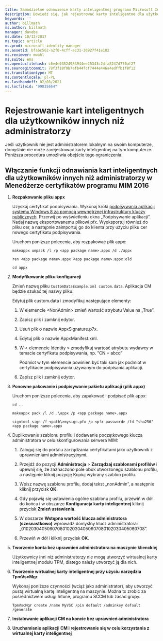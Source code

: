 ```yaml
---
title: Samodzielne odnowienie karty inteligentnej programu Microsoft Identity Manager bez uprawnień administratora | Dokumentacja firmy Microsoft
description: Dowiedz się, jak rejestrować karty inteligentne dla użytkowników bez dostępu administratora do ich maszyn, tak aby mogli korzystać z Menedżera certyfikatów.
keywords: ''
author: billmath
ms.author: billmath
manager: daveba
ms.date: 10/12/2017
ms.topic: article
ms.prod: microsoft-identity-manager
ms.assetid: bfabc562-a2f0-4cff-ac31-36927f41e102
ms.reviewer: mwahl
ms.suite: ems
ms.openlocfilehash: c6e4e03524983944ee25343c24fa8247d770af27
ms.sourcegitcommit: 78f3f18f0b7afb44fcf7444e446a4edffb1f8f12
ms.translationtype: MT
ms.contentlocale: pl-PL
ms.lasthandoff: 02/08/2021
ms.locfileid: "99835664"
---
```

# <a name="enroll-smart-cards-for-non-administrators"></a>Rejestrowanie kart inteligentnych dla użytkowników innych niż administratorzy
Jeśli użytkownik nie jest administratorem lokalnym na swoim komputerze, domyślnie nie może zarejestrować karty inteligentnej na tym komputerze. Poniższa procedura umożliwia obejście tego ograniczenia.

## <a name="enabling-smart-card-renewal-for-non-admins-in-mim-2016-certificate-manager"></a>Włączanie funkcji odnawiania kart inteligentnych dla użytkowników innych niż administratorzy w Menedżerze certyfikatów programu MIM 2016

1.  **Rozpakowanie pliku appx**

    Uzyskaj certyfikat podpisywania. Wykonaj kroki [podpisywania aplikacji systemu Windows 8 za pomocą wewnętrznej infrastruktury kluczy publicznych](https://blogs.technet.com/b/deploymentguys/archive/2013/06/14/signing-windows-8-applications-using-an-internal-pki.aspx). Przerwij po wyświetleniu okna „Podpisywanie aplikacji”. Nadaj nazwę eksportowanemu plikowi pfx. Wyeksportuj również do pliku cer, a następnie zaimportuj go do klienta przy użyciu pliku cer nowego certyfikatu podpisywania.

    Uruchom poniższe polecenia, aby rozpakować plik appx:

    `makeappx unpack /l /p <app package name>.appx /d ./appx`

    `ren <app package name>.appx <app package name>.appx.old`

    `cd appx`

2.  **Modyfikowanie pliku konfiguracji**

    Zmień nazwę pliku `CustomDataExample.xml custom.data`. Aplikacja CM będzie szukać tej nazwy pliku.

    Edytuj plik custom.data i zmodyfikuj następujące elementy:

    1.  W elemencie &lt;NonAdmin&gt; zmień wartość atrybutu Value na „True”.

    2.  Zapisz plik i zamknij edytor.

    3.  Usuń plik o nazwie AppxSignature.p7x.

    4.  Edytuj plik o nazwie AppxManifest.xml.

    5.  W &lt; elemencie Identity &gt; zmodyfikuj wartość atrybutu wydawcy w temacie certyfikatu podpisywania, np. "CN = abcd"

        Podmiot w tym elemencie powinien być taki sam jak podmiot w certyfikacie podpisywania używanym do podpisania aplikacji.

    6.  Zapisz plik i zamknij edytor.

3.  **Ponowne pakowanie i podpisywanie pakietu aplikacji (plik appx)**

    Uruchom poniższe polecenia, aby zapakować i podpisać plik appx:

    `cd ..`

    `makeappx pack /l /d .\appx /p <app package name>.appx`

    `signtool sign /f <path\>mysign.pfx /p <pfx password> /fd "sha256" <app package name>.appx`

4.  Duplikowanie szablonu profilu i dodawanie początkowego klucza administratora w celu skonfigurowania serwera MIM:

    1.  Zaloguj się do portalu zarządzania certyfikatami jako użytkownik z uprawnieniami administracyjnymi.

    2.  Przejdź do pozycji **Administracja** &gt; **Zarządzaj szablonami profilów** i upewnij się, że zaznaczono pole obok utworzonego szablonu profilu, a następnie kliknij pozycję Kopiuj wybrany szablon profilu.

    3.  Wpisz nazwę szablonu profilu, dodaj tekst „nonAdmin”, a następnie kliknij przycisk **OK**.

    4.  Gdy pojawią się ustawienia ogólne szablonu profilu, przewiń w dół do końca i w obszarze **Konfiguracja karty inteligentnej** kliknij przycisk **Zmień ustawienia**.

    5.  W obszarze **Wstępna wartość klucza administratora (szesnastkowo)** wprowadź domyślny klucz administratora: „010203040506070801020304050607080102030405060708”.

    6.  Przewiń w dół i kliknij przycisk **OK**.

5.  **Tworzenie konta bez uprawnień administratora na maszynie klienckiej**

    Użytkownicy inni niż administratorzy nie mogą utworzyć wirtualnej karty inteligentnej modułu TPM, dlatego należy utworzyć ją dla nich.

6.  **Tworzenie wirtualnej karty inteligentnej przy użyciu narzędzia TpmVscMgr**

    Wykonaj poniższe czynności (wciąż jako administrator), aby utworzyć pustą wirtualną kartę inteligentną na maszynie. Można to zrobić za pośrednictwem usługi Intune, programu SCCM lub zasad grupy.

    `TpmVscMgr create /name MyVSC /pin default /adminkey default /generate`

7.  **Instalowanie aplikacji CM na koncie bez uprawnień administratora**

8.  **Uruchamianie aplikacji CM i rejestrowanie się w celu korzystania z wirtualnej karty inteligentnej**
